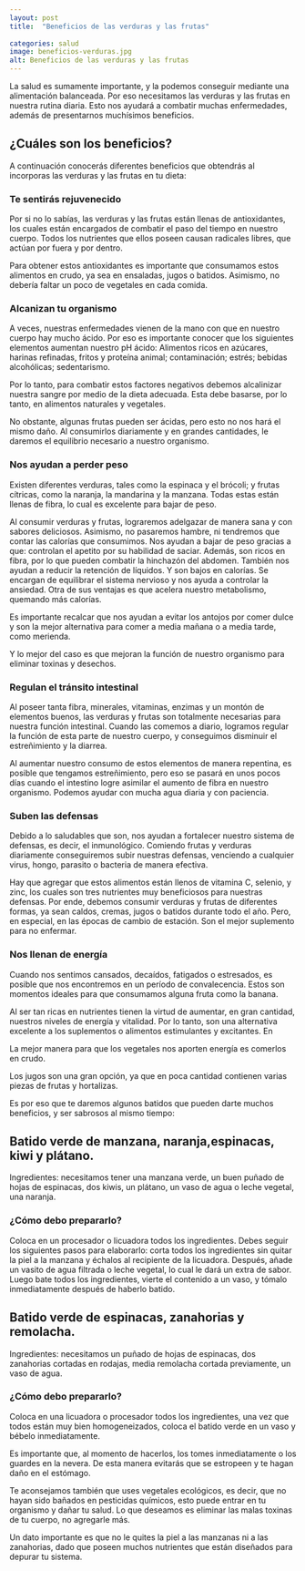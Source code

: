 ```yaml
---
layout: post
title:  "Beneficios de las verduras y las frutas"
  
categories: salud
image: beneficios-verduras.jpg
alt: Beneficios de las verduras y las frutas
---
```


La salud es sumamente importante, y la podemos conseguir mediante una alimentación balanceada. Por eso necesitamos las verduras y las frutas en nuestra rutina diaria. Esto nos ayudará a combatir muchas enfermedades, además de presentarnos muchísimos beneficios.


## ¿Cuáles son los beneficios?

A continuación conocerás diferentes beneficios que obtendrás al incorporas las verduras y las frutas en tu dieta:


### Te sentirás rejuvenecido

Por si no lo sabías, las verduras y las frutas están llenas de antioxidantes, los cuales están encargados de combatir el paso del tiempo en nuestro cuerpo. Todos los nutrientes que ellos poseen causan radicales libres, que actúan por fuera y por dentro.

Para obtener estos antioxidantes es importante que consumamos estos alimentos en crudo, ya sea en ensaladas, jugos o batidos. Asimismo, no debería faltar un poco de vegetales en cada comida.

### Alcanizan tu organismo

A veces, nuestras enfermedades vienen de la mano con que en nuestro cuerpo hay mucho ácido. Por eso es importante conocer que los siguientes elementos aumentan nuestro pH ácido: Alimentos ricos en azúcares, harinas refinadas, fritos y proteína animal; contaminación; estrés; bebidas alcohólicas; sedentarismo.

Por lo tanto, para combatir estos factores negativos debemos alcalinizar nuestra sangre por medio de la dieta adecuada. Esta debe basarse, por lo tanto, en alimentos naturales y vegetales.

No obstante, algunas frutas pueden ser ácidas, pero esto no nos hará el mismo daño. Al consumirlos diariamente y en grandes cantidades, le daremos el equilibrio necesario a nuestro organismo.

### Nos ayudan a perder peso

Existen diferentes verduras, tales como la espinaca y el brócoli; y frutas cítricas, como la naranja, la mandarina y la manzana. Todas estas están llenas de fibra, lo cual es excelente para bajar de peso.

Al consumir verduras y frutas, lograremos adelgazar de manera sana y con sabores deliciosos. Asimismo, no pasaremos hambre, ni tendremos que contar las calorías que consumimos. Nos ayudan a bajar de peso gracias a que: controlan el apetito por su habilidad de saciar. Además, son ricos en fibra, por lo que pueden combatir la hinchazón del abdomen. También nos ayudan a reducir la retención de líquidos. Y son bajos en calorías. Se encargan de equilibrar el sistema nervioso y nos ayuda a controlar la ansiedad. Otra de sus ventajas es que acelera nuestro metabolismo, quemando más calorías.

Es importante recalcar que nos ayudan a evitar los antojos por comer dulce y son la mejor alternativa para comer a media mañana o a media tarde, como merienda.

Y lo mejor del caso es que mejoran la función de nuestro organismo para eliminar toxinas y desechos.

### Regulan el tránsito intestinal

Al poseer tanta fibra, minerales, vitaminas, enzimas y un montón de elementos buenos, las verduras y frutas son totalmente necesarias para nuestra función intestinal. Cuando las comemos a diario, logramos regular la función de esta parte de nuestro cuerpo, y conseguimos disminuir el estreñimiento y la diarrea.

Al aumentar nuestro consumo de estos elementos de manera repentina, es posible que tengamos estreñimiento, pero eso se pasará en unos pocos días cuando el intestino logre asimilar el aumento de fibra en nuestro organismo. Podemos ayudar con mucha agua diaria y con paciencia.

### Suben las defensas

Debido a lo saludables que son, nos ayudan a fortalecer nuestro sistema de defensas, es decir, el inmunológico. Comiendo frutas y verduras diariamente conseguiremos subir nuestras defensas, venciendo a cualquier virus, hongo, parasito o bacteria de manera efectiva.

Hay que agregar que estos alimentos están llenos de vitamina C, selenio, y zinc, los cuales son tres nutrientes muy beneficiosos para nuestras defensas. Por ende, debemos consumir verduras y frutas de diferentes formas, ya sean caldos, cremas, jugos o batidos durante todo el año. Pero, en especial, en las épocas de cambio de estación. Son el mejor suplemento para no enfermar.

### Nos llenan de energía

Cuando nos sentimos cansados, decaídos, fatigados o estresados, es posible que nos encontremos en un período de convalecencia. Estos son momentos ideales para que consumamos alguna fruta como la banana.

Al ser tan ricas en nutrientes tienen la virtud de aumentar, en gran cantidad, nuestros niveles de energía y vitalidad. Por lo tanto, son una alternativa excelente a los suplementos o alimentos estimulantes y excitantes. En

La mejor manera para que los vegetales nos aporten energía es comerlos en crudo.

Los jugos son una gran opción, ya que en poca cantidad contienen varias piezas de frutas y hortalizas.

Es por eso que te daremos algunos batidos que pueden darte muchos beneficios, y ser sabrosos al mismo tiempo:

## Batido verde de manzana, naranja,espinacas, kiwi y plátano.

Ingredientes: necesitamos tener una manzana verde, un buen puñado de hojas de espinacas, dos kiwis, un plátano, un vaso de agua o leche vegetal, una naranja.

### ¿Cómo debo prepararlo?

Coloca en un procesador o licuadora todos los ingredientes. Debes seguir los siguientes pasos para elaborarlo: corta todos los ingredientes sin quitar la piel a la manzana y échalos al recipiente de la licuadora. Después, añade un vasito de agua filtrada o leche vegetal, lo cual le dará un extra de sabor. Luego bate todos los ingredientes, vierte el contenido a un vaso, y tómalo inmediatamente después de haberlo batido.

## Batido verde de espinacas, zanahorias y remolacha.

Ingredientes: necesitamos un puñado de hojas de espinacas, dos zanahorias cortadas en rodajas, media remolacha cortada previamente, un vaso de agua.

### ¿Cómo debo prepararlo?

Coloca en una licuadora o procesador todos los ingredientes, una vez que todos están muy bien homogeneizados, coloca el batido verde en un vaso y bébelo inmediatamente.

Es importante que, al momento de hacerlos, los tomes inmediatamente o los guardes en la nevera. De esta manera evitarás que se estropeen y te hagan daño en el estómago.

Te aconsejamos también que uses vegetales ecológicos, es decir, que no hayan sido bañados en pesticidas químicos, esto puede entrar en tu organismo y dañar tu salud. Lo que deseamos es eliminar las malas toxinas de tu cuerpo, no agregarle más.

Un dato importante es que no le quites la piel a las manzanas ni a las zanahorias, dado que poseen muchos nutrientes que están diseñados para depurar tu sistema.